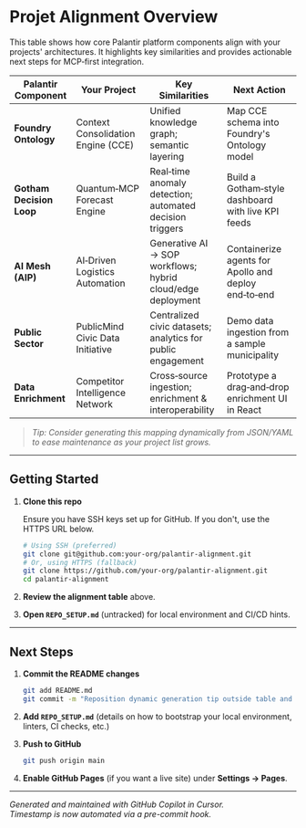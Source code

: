 # Projet Alignment Overview

This table shows how core Palantir platform components align with your projects' architectures. It highlights key similarities and provides actionable next steps for MCP‑first integration.

| Palantir Component       | Your Project                         | Key Similarities                                             | Next Action                                           |
|--------------------------|--------------------------------------|--------------------------------------------------------------|-------------------------------------------------------|
| **Foundry Ontology**     | Context Consolidation Engine (CCE)   | Unified knowledge graph; semantic layering                   | Map CCE schema into Foundry's Ontology model          |
| **Gotham Decision Loop** | Quantum‑MCP Forecast Engine          | Real‑time anomaly detection; automated decision triggers     | Build a Gotham‑style dashboard with live KPI feeds    |
| **AI Mesh (AIP)**        | AI‑Driven Logistics Automation       | Generative AI → SOP workflows; hybrid cloud/edge deployment  | Containerize agents for Apollo and deploy end‑to‑end  |
| **Public Sector**        | PublicMind Civic Data Initiative     | Centralized civic datasets; analytics for public engagement  | Demo data ingestion from a sample municipality        |
| **Data Enrichment**      | Competitor Intelligence Network      | Cross‑source ingestion; enrichment & interoperability        | Prototype a drag‑and‑drop enrichment UI in React      |

> *Tip: Consider generating this mapping dynamically from JSON/YAML to ease maintenance as your project list grows.*

---

## Getting Started

1. **Clone this repo**
   
   Ensure you have SSH keys set up for GitHub. If you don't, use the HTTPS URL below.
   ```bash
   # Using SSH (preferred)
   git clone git@github.com:your-org/palantir-alignment.git
   # Or, using HTTPS (fallback)
   git clone https://github.com/your-org/palantir-alignment.git
   cd palantir-alignment
   ```

2. **Review the alignment table** above.

3. **Open `REPO_SETUP.md`** (untracked) for local environment and CI/CD hints.

---

## Next Steps

1. **Commit the README changes**
   ```bash
   git add README.md
   git commit -m "Reposition dynamic generation tip outside table and unify step formatting"
   ```

2. **Add `REPO_SETUP.md`** (details on how to bootstrap your local environment, linters, CI checks, etc.)

3. **Push to GitHub**
   ```bash
   git push origin main
   ```

4. **Enable GitHub Pages** (if you want a live site) under **Settings → Pages**.

---

*Generated and maintained with GitHub Copilot in Cursor.*  
*Timestamp is now automated via a pre-commit hook.* 